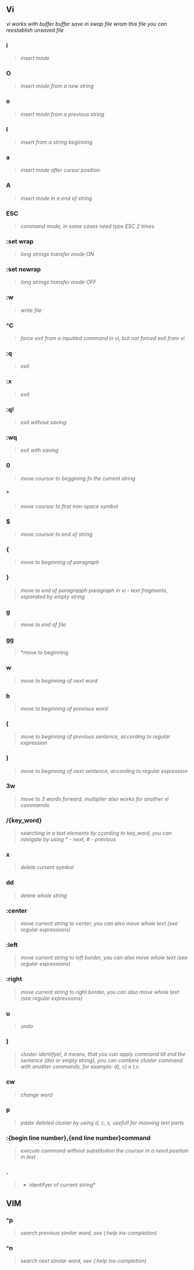 ## Vi
*vi works with buffer buffer save in swap file wrom this file you can reestablish unsaved file*

### i
>*insert mode*

### O
>*insert mode from a new string*

### o
>*insert mode from a previous string*

### I
>*insert from a string beginning*

### a
>*insert mode after cursor position*

### A
>*insert mode in a end of string*

### ESC
>*command mode, in some cases need type ESC 2 times*

### :set wrap
>*long strings transfer mode ON*

### :set nowrap
>*long strings transfer mode OFF*

### :w
>*write file*

### ^C
>*force exit from a inputted command in vi, but not forced exit from vi*

### :q
>*exit*

### :x
>*exit*

### :q!
>*exit without saving*

### :wq
>*exit with saving*

### 0
>*move coursor to beggining fo the current string*  

### ^
>*move coursor to first non-space symbol*

### $
>*move coursor to end of string*
 
### {
>*move to beginning of paragraph*

### }
>*move to end of paragrqaph*
>*paragraph in vi - text fragments, separated by empty string*

### g
>*move to end of file*

### gg
>*move to beginning

### w
>*move to beginning of next word*

### b
>*move to beginning of previous word* 

### (
>*move to beginning of previous sentence, according to regular expression*

### )
>*move to beginning of next sentence, according to regular expression*

### 3w
>*move to 3 words forward, multiplier also works for another vi commamds*

### /{key_word}
>*searching in a text elements by  ccording to key_word, you can navigate by using * - next, # - previous* 

### x
>*delete current symbol*

### dd
>*delete whole string*

### :center
>*move current string to center, you can also move whole text (see regular expressions)*

### :left
>*move current string to left border, you can also move whole text (see regular expressions)*

### :right
>*move current string to right border, you can also move whole text (see regular expressions)*

### u
>*undo*

### )
>*cluster identifyer, it means, that you can apply command till end the sentence (dot or empty string), 
you can combine cluster command with another commands, for example: d), c) e.t.c.*

### cw
>*change word*

### p
>*paste deleted cluster by using d, c, x, usefull for mooving text parts*

### :{begin line number},{end line number}command
>*execute command without substitution the coursor in a need position in text*

### .
>* identifyer of current string*


## VIM

### ^p
>*search previous similar word, see (:help ins-completion)*

### ^n
>*search next similar word, see (:help ins-completion)*